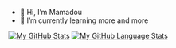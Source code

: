 - 👋 Hi, I’m Mamadou
- 🌱 I’m currently learning more and more  

[![My GitHub Stats](https://github-readme-stats.vercel.app/api/?username=mdiallo98&count_private=true&theme=tokyonight&showicons=true)]()
[![My GitHub Language Stats](https://github-readme-stats.vercel.app/api/top-langs/?username=mdiallo98&langs_count=5&theme=tokyonight)]()

<!---
mdiallo98/mdiallo98 is a ✨ special ✨ repository because its `README.md` (this file) appears on your GitHub profile.
You can click the Preview link to take a look at your changes.
--->
